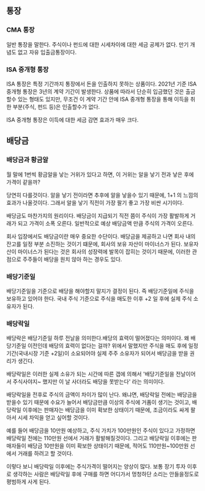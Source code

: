 
## 통장

### CMA 통장

일반 통장을 말한다. 주식이나 펀드에 대한 시세차이에 대한 세금 공제가 없다. 만기 개념도 없고 자유 입출금통장이다.


### ISA 중개형 통장

ISA 통장은 특정 기간까지 통장에서 돈을 인출하지 못하는 상품이다. 2021년 기준 ISA 중개형 통장은 3년의 계약 기간이 발생한다. 상품에 따라서 단순히 입금했던 것은 출금할수 있는 형태도 있지만, 무조건 이 계약 기간 안에 ISA 중개형 통장을 통해 이득을 취한 부분(주식, 펀드 등)은 인출할수가 없다.

ISA 중개형 통장은 이득에 대한 세금 감면 효과가 매우 크다.

## 배당금

### 배당금과 황금알

월 말에 1번씩 황금알을 낳는 거위가 있다고 하면, 이 거위는 알을 낳기 전과 낳은 후에 가격이 같을까?

당연히 다를것이다. 알을 낳기 전이라면 추후에 알을 낳을수 있기 때문에, 1+1 의 느낌의 효과가 나올것이다. 그래서 알을 낳기 직전이 가장 팔기 좋고 가장 비싼 시기이다.

배당금도 마찬가지의 원리이다. 배당금이 지급되기 직전 쯤이 주식이 가장 활발하게 거래가 되고 가격이 소폭 오른다. 일반적으로 예상 배당금액 만큼 주식의 가격이 오른다.

회사 입장에서도 배당금이란 매우 중요한 수단이다. 배당금을 제공하고 나면 회사 내의 잔고를 일정 부분 소진하는 것이기 떄문에, 회사의 보유 자산이 마이너스가 된다. 보유자산이 마이너스가 된다는 것은 회사의 성장력에 발목이 잡히는 것이기 때문에, 이러한 관점으로 주주들이 배당을 원치 않아 하는 경우도 있다. 

### 배당기준일

배당기준일을 기준으로 배당을 해야할지 말지가 결정이 된다. 즉 배당기준일에 주식을 보유하고 있어야 한다. 국내 주식 기준으로 주식을 매도한 이후 +2 일 후에 실제 주식 소유자가 된다. 


### 배당락일

배당락은 배당기준일 하루 전날을 의미한다.배당의 효력이 떨어졌다는 의미이다. 왜 배당기준일 이전인데 배당의 효력이 없다는 걸까? 위에서 말했지만 주식을 매도 후에 일정 기간(국내시장 기준 +2일)이 소요되어야 실제 주주 소유자가 되어서 배당금을 받을 권리가 생긴다. 

배당락일은 이러한 실제 소유가 되는 시간에 따른 갭에 의해서 '배당기준일을 전날이어서 주식사야지~ 했지만 이 날 사더라도 배당을 못받는다' 라는 의미이다.

배당락일을 전후로 주식의 금액이 차이가 많이 난다. 왜냐면, 배당락일 전에는 배당금을 받을수 있기 때문에 수요가 늘어서 배당금만큼 이상의 주식에 거품이 생기는 것이고, 배당락일 이후에는 판매자는 배당금을 이미 확보한 상태이기 때문에, 조금이라도 싸게 팔아서 시세 차익을 얻고 싶어할 것이다. 

예를 들어 배당금을 10만원 예상하고, 주식 가치가 100만원인 주식이 있다고 가정하면 배당락일 전에는 110만원 선에서 거래가 활발해질것이다. 그리고 배당락일 이후에는 판매자들이 배당금 10만원을 이미 확보한 상태이기 때문에, 적어도 110만원~100만원 선에서 거래를 하려고 할 것이다. 

이렇다 보니 배당락일 이후에는 주식가격이 떨어지는 양상이 많다. 
보통 장기 투자 이후로 생각하는 사람은 배당락일 후에 구매를 하면 어디가서 멍청하단 소리는 안들을정도로 평범하게 사게 된다.

